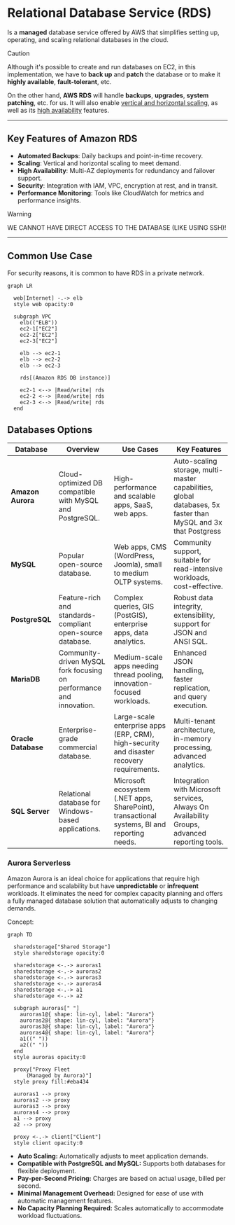 # Relational Database Service (RDS)
Is a **managed** database service offered by AWS that simplifies setting up, operating, and scaling relational databases in the cloud. 

> [!CAUTION]
> Although it's possible to create and run databases on EC2, in this implementation, we have to **back up** and **patch** the database or to make it **highly available**, **fault-tolerant**, etc.
>
> On the other hand, **AWS RDS** will handle **backups**, **upgrades**, **system patching**, etc. for us. It will also enable [vertical and horizontal scaling](../onboarding/cloud-models.md#hybrid-cloud), as well as its [high availability](../onboarding/cloud-models.md#hybrid-cloud) features.

---

## Key Features of Amazon RDS
- **Automated Backups**: Daily backups and point-in-time recovery.
- **Scaling**: Vertical and horizontal scaling to meet demand.
- **High Availability**: Multi-AZ deployments for redundancy and failover support.
- **Security**: Integration with IAM, VPC, encryption at rest, and in transit.
- **Performance Monitoring**: Tools like CloudWatch for metrics and performance insights.

> [!WARNING]
> WE CANNOT HAVE DIRECT ACCESS TO THE DATABASE (LIKE USING SSH)!

---

## Common Use Case 
For security reasons, it is common to have RDS in a private network.
```mermaid
graph LR
  
  web[Internet] -.-> elb
  style web opacity:0

  subgraph VPC
    elb(("ELB"))
    ec2-1["EC2"]
    ec2-2["EC2"]
    ec2-3["EC2"]

    elb --> ec2-1
    elb --> ec2-2
    elb --> ec2-3

    rds[(Amazon RDS DB instance)]
    
    ec2-1 <--> |Read/write| rds
    ec2-2 <--> |Read/write| rds
    ec2-3 <--> |Read/write| rds
  end 
```

## Databases Options

| **Database**       | **Overview**                                                                 | **Use Cases**                                                                                   | **Key Features**                                                                                 |
|---------------------|-----------------------------------------------------------------------------|-----------------------------------------------------------------------------------------------|--------------------------------------------------------------------------------------------------|
| **Amazon Aurora**   | Cloud-optimized DB compatible with MySQL and PostgreSQL.                   | High-performance and scalable apps, SaaS, web apps.                                           | Auto-scaling storage, multi-master capabilities, global databases, 5x faster than MySQL and 3x that Postgress        |
| **MySQL**           | Popular open-source database.                                              | Web apps, CMS (WordPress, Joomla), small to medium OLTP systems.                              | Community support, suitable for read-intensive workloads, cost-effective.                      |
| **PostgreSQL**      | Feature-rich and standards-compliant open-source database.                 | Complex queries, GIS (PostGIS), enterprise apps, data analytics.                              | Robust data integrity, extensibility, support for JSON and ANSI SQL.                           |
| **MariaDB**         | Community-driven MySQL fork focusing on performance and innovation.        | Medium-scale apps needing thread pooling, innovation-focused workloads.                       | Enhanced JSON handling, faster replication, and query execution.                               |
| **Oracle Database** | Enterprise-grade commercial database.                                      | Large-scale enterprise apps (ERP, CRM), high-security and disaster recovery requirements.     | Multi-tenant architecture, in-memory processing, advanced analytics.                          |
| **SQL Server**      | Relational database for Windows-based applications.                        | Microsoft ecosystem (.NET apps, SharePoint), transactional systems, BI and reporting needs.   | Integration with Microsoft services, Always On Availability Groups, advanced reporting tools.  |


### Aurora Serverless
Amazon Aurora is an ideal choice for applications that require high performance and scalability but have **unpredictable** or **infrequent** workloads. It eliminates the need for complex capacity planning and offers a fully managed database solution that automatically adjusts to changing demands.

Concept:
```mermaid
graph TD
  
  sharedstorage["Shared Storage"]
  style sharedstorage opacity:0

  sharedstorage <-.-> auroras1
  sharedstorage <-.-> auroras2
  sharedstorage <-.-> auroras3
  sharedstorage <-.-> auroras4
  sharedstorage <-.-> a1
  sharedstorage <-.-> a2

  subgraph auroras[" "]
    auroras1@{ shape: lin-cyl, label: "Aurora"}
    auroras2@{ shape: lin-cyl, label: "Aurora"}
    auroras3@{ shape: lin-cyl, label: "Aurora"}
    auroras4@{ shape: lin-cyl, label: "Aurora"}
    a1((" "))
    a2((" "))
  end
  style auroras opacity:0
  
  proxy["Proxy Fleet
      (Managed by Aurora)"]
  style proxy fill:#eba434

  auroras1 --> proxy
  auroras2 --> proxy
  auroras3 --> proxy
  auroras4 --> proxy
  a1 --> proxy
  a2 --> proxy

  proxy <-.-> client["Client"]
  style client opacity:0
```

- **Auto Scaling:** Automatically adjusts to meet application demands.
- **Compatible with PostgreSQL and MySQL:** Supports both databases for flexible deployment.
- **Pay-per-Second Pricing:** Charges are based on actual usage, billed per second.
- **Minimal Management Overhead:** Designed for ease of use with automatic management features.
- **No Capacity Planning Required:** Scales automatically to accommodate workload fluctuations.

